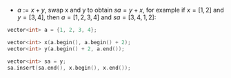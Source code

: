 - $a := x + y$, swap x and y to obtain $sa = y + x$, for example if $x = [1, 2]$ and $y = [3, 4]$, then $a = [1, 2, 3, 4]$ and $sa = [3, 4, 1, 2]$:

```c++
vector<int> a = {1, 2, 3, 4};

vector<int> x(a.begin(), a.begin() + 2);
vector<int> y(a.begin() + 2, a.end());

vector<int> sa = y;
sa.insert(sa.end(), x.begin(), x.end());
```
